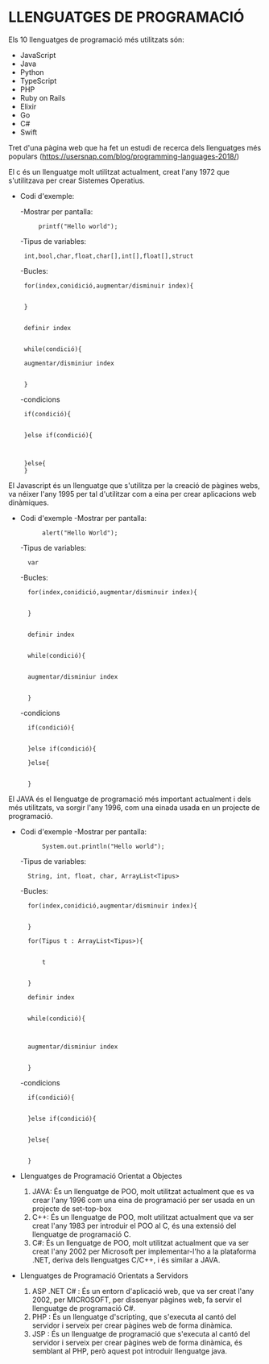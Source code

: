 # LLENGUATGES DE PROGRAMACIÓ

Els 10 llenguatges de programació més utilitzats són:

+ JavaScript
+ Java
+ Python
+ TypeScript
+ PHP
+ Ruby on Rails
+ Elixir
+ Go
+ C#
+ Swift

Tret d'una pàgina web que ha fet un estudi de recerca dels llenguatges més populars (https://usersnap.com/blog/programming-languages-2018/)

 El c és un llenguatge molt utilitzat actualment, creat l'any 1972 que s'utilitzava per crear Sistemes Operatius.
 - Codi d'exemple:

	-Mostrar per pantalla:
	
	
        	printf("Hello world");
		
		
	-Tipus de variables:
	
	
		int,bool,char,float,char[],int[],float[],struct
		
		
	-Bucles:
	
	
		for(index,conidició,augmentar/disminuir index){
		
		
		}
		
		
		definir index
		
		
		while(condició){
		
		augmentar/disminiur index
		
		
		}
	-condicions
	
	
		if(condició){
		
		
		}else if(condició){
		
		
		
		}else{
		}
	
		
  El Javascript és un llenguatge que s'utilitza per la creació de pàgines webs, va néixer l'any 1995 per tal d'utilitzar com a eina per crear aplicacions web dinàmiques.
- Codi d'exemple
	-Mostrar per pantalla:
	
	
        	alert("Hello World");
		
		
	-Tipus de variables:
	
	
		var
		
		
	-Bucles:
	
	
		for(index,conidició,augmentar/disminuir index){
		
		
		}
		
		
		definir index
		
		
		while(condició){
		
		
		augmentar/disminiur index
		
		
		}
		
		
	-condicions
	
	
		if(condició){
		
		
		}else if(condició){
		
		}else{
		
		
		}
El JAVA és el llenguatge de programació més important actualment i dels més utilitzats, va sorgir l'any 1996, com una einada usada en un projecte de programació.
- Codi d'exemple
	-Mostrar per pantalla:
	
	
        	System.out.println("Hello world");
	-Tipus de variables:
	
	
	
		String, int, float, char, ArrayList<Tipus>
	-Bucles:
	
	
		for(index,conidició,augmentar/disminuir index){
		
		
		}
	
		for(Tipus t : ArrayList<Tipus>){
		
		
			t
			
			
		}
		
		definir index
		
		
		while(condició){
		
		
		
		augmentar/disminiur index
		
		
		}
	-condicions
	
	
		if(condició){
		
		
		}else if(condició){
		
		
		}else{
		
		
		}

- Llenguatges de Programació Orientat a Objectes
  1. JAVA: És un llenguatge de POO, molt utilitzat actualment que es va crear l'any 1996 com una eina de programació per ser usada en un 	projecte de set-top-box
  2. C++: És un llenguatge de POO, molt utilitzat actualment que va ser creat l'any 1983 per introduir el POO al C, és una extensió del 	llenguatge de programació C.
  3. C#: És un llenguatge de POO, molt utilitzat actualment que va ser creat l'any 2002 per Microsoft per implementar-l'ho a la 		plataforma .NET, deriva dels llenguatges C/C++, i és similar a JAVA.
 
- Llenguatges de Programació Orientats a Servidors
  1. ASP .NET C# : És un entorn d'aplicació web, que va ser creat l'any 2002, per MICROSOFT, per dissenyar pàgines web, fa servir el 		llenguatge de programació C#.
  2. PHP : És un llenguatge d'scripting, que s'executa al cantó del servidor i serveix per crear pàgines web de forma dinàmica.
  3. JSP : És un llenguatge de programació que s'executa al cantó del servidor i serveix per crear pàgines web de forma dinàmica, és 		semblant al PHP, però aquest pot introduir llenguatge java.
